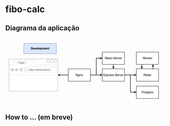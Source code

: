 # fibo-calc

## Diagrama da aplicação

![Diagrama da aplicação](https://github.com/claytonnog/fibo-calc/blob/master/Screenshot%20from%202020-05-22%2013-27-56.png)

## How to ... (em breve)
